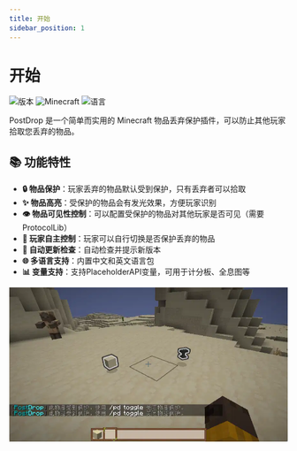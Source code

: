 ```yaml
---
title: 开始
sidebar_position: 1
---
```


# 开始

![版本](https://img.shields.io/github/v/release/postyizhan/PostDrop?color=blue&label=版本)
![Minecraft](https://img.shields.io/badge/Minecraft-1.13+-green)
![语言](https://img.shields.io/badge/语言-简体中文|English-orange)

PostDrop 是一个简单而实用的 Minecraft 物品丢弃保护插件，可以防止其他玩家拾取您丢弃的物品。

## 📚 功能特性

- **🔒 物品保护**：玩家丢弃的物品默认受到保护，只有丢弃者可以拾取
- **✨ 物品高亮**：受保护的物品会有发光效果，方便玩家识别
- **👁️ 物品可见性控制**：可以配置受保护的物品对其他玩家是否可见（需要ProtocolLib）
- **🔄 玩家自主控制**：玩家可以自行切换是否保护丢弃的物品
- **🔔 自动更新检查**：自动检查并提示新版本
- **🌐 多语言支持**：内置中文和英文语言包
- **📊 变量支持**：支持PlaceholderAPI变量，可用于计分板、全息图等

![](_images/showcase.webp)
